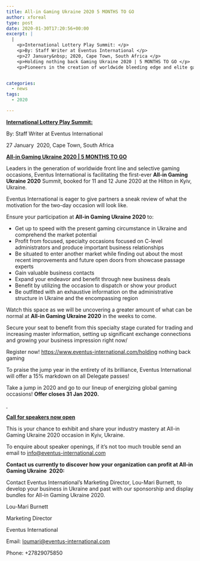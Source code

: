 ```yaml
---
title: All-in Gaming Ukraine 2020 5 MONTHS TO GO
author: xforeal 
type: post
date: 2020-01-30T17:20:56+00:00
excerpt: |
  |
    <p>International Lottery Play Summit: </p>
    <p>By: Staff Writer at Eventus International </p>
    <p>27 January&nbsp; 2020, Cape Town, South Africa </p>
    <p>Holding nothing back Gaming Ukraine 2020 | 5 MONTHS TO GO </p>
    <p>Pioneers in the creation of worldwide bleeding edge and elite gaming occasions, Eventus International is facilitating the principal ever All-in Gaming Ukraine 2020 Summit, planned for 11 and 12 June 2020 at the Hilton in Kyiv, Ukraine </p>


categories:
  - news
tags:
  - 2020

---
```

**<u>International Lottery Play Summit: </u>**

By: Staff Writer at Eventus International

27 January&nbsp; 2020, Cape Town, South Africa

**<u>All-in Gaming Ukraine 2020 | 5 MONTHS TO GO </u>**

Leaders in the generation of worldwide front line and selective gaming occasions, Eventus International is facilitating the first-ever **All-in Gaming Ukraine 2020** Summit, booked for 11 and 12 June 2020 at the Hilton in Kyiv, Ukraine.

Eventus International is eager to give partners a sneak review of what the motivation for the two-day occasion will look like.

Ensure your participation at **All-in Gaming Ukraine 2020** to:

  * Get up to speed with the present gaming circumstance in Ukraine and comprehend the market potential
  * Profit from focused, specialty occasions focused on C-level administrators and produce important business relationships
  * Be situated to enter another market while finding out about the most recent improvements and future open doors from showcase passage experts
  * Gain valuable business contacts
  * Expand your endeavor and benefit through new business deals
  * Benefit by utilizing the occasion to dispatch or show your product
  * Be outfitted with an exhaustive information on the administrative structure in Ukraine and the encompassing region

Watch this space as we will be uncovering a greater amount of what can be normal at **All-in Gaming Ukraine 2020** in the weeks to come.

Secure your seat to benefit from this specialty stage curated for trading and increasing master information, setting up significant exchange connections and growing your business impression right now/

Register now! https://www.eventus-international.com/holding nothing back gaming

To praise the jump year in the entirety of its brilliance, Eventus International will offer a 15% markdown on all Delegate passes!

Take a jump in 2020 and go to our lineup of energizing global gaming occasions! **Offer closes 31 Jan 2020.**

**<u>&nbsp;</u>**

**<u>Call for speakers now open</u>**

This is your chance to exhibit and share your industry mastery at All-in Gaming Ukraine 2020 occasion in Kyiv, Ukraine.

To enquire about speaker openings, if it’s not too much trouble send an email to info@eventus-international.com

**Contact us currently to discover how your organization can profit at All-in Gaming Ukraine&nbsp; 2020:**

Contact Eventus International’s Marketing Director, Lou-Mari Burnett, to develop your business in Ukraine and past with our sponsorship and display bundles for All-in Gaming Ukraine 2020.

Lou-Mari Burnett

Marketing Director&nbsp;

Eventus International

Email: loumari@eventus-international.com

Phone: +27829075850